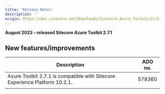 ```yaml
---
title: 'Release Notes'
description: ''
origin: https://dev.sitecore.net/Downloads/Sitecore_Azure_Toolkit/2x/Sitecore_Azure_Toolkit_271/Release_Notes
---
```


**August 2023 – released Sitecore Azure Toolkit 2.7.1**

## New features/improvements

| Description                                                                     | ADO no. |
| ------------------------------------------------------------------------------- | ------- |
| ​​Azure Toolkit 2.7.1 is compatible with Sitecore Experience Platform 10.2.1​.​ | 578360  |
|  |
